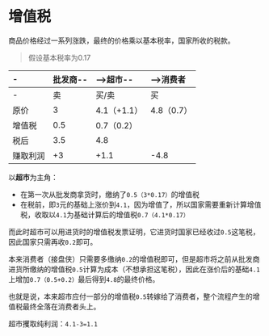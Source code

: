 # 增值税

商品价格经过一系列涨跌，最终的价格乘以基本税率，国家所收的税款。
>假设基本税率为0.17

-|批发商--|-->超市--|-->消费者
:-|:-|:-|:-
-|卖|买/卖|买
原价|3|4.1（+1.1）|4.8（0.7）
增值税|0.5|0.7（0.2）|
税后|3.5|4.8|
赚取利润|+3|+1.1|-4.8

以**超市**为主角：

* 在第一次从批发商拿货时，缴纳了`0.5（3*0.17）`的增值税
* 在税前，即`3`元的基础上涨价到`4.1`，因为增值了，所以国家需要重新计算增值税，收取以`4.1`为基础计算后的增值税`0.7（4.1*0.17）`

而此时超市可以用进货时的增值税发票证明，它进货时国家已经收过`0.5`这笔税，因此国家只需再收`0.2`即可。

本来消费者（接盘侠）只需要多缴纳`0.2`的增值税即可，但是超市将之前从批发商进货所缴纳的增值税`0.5`计算为成本（不想承担这笔税），因此在涨价后的基础`4.1`上增加`0.7（0.5+0.2）`最后得到`4.8`的最终价格。

也就是说，本来超市应付一部分的增值税`0.5`转嫁给了消费者，整个流程产生的增值税最终全落在消费者头上。

超市攫取纯利润：`4.1-3=1.1`